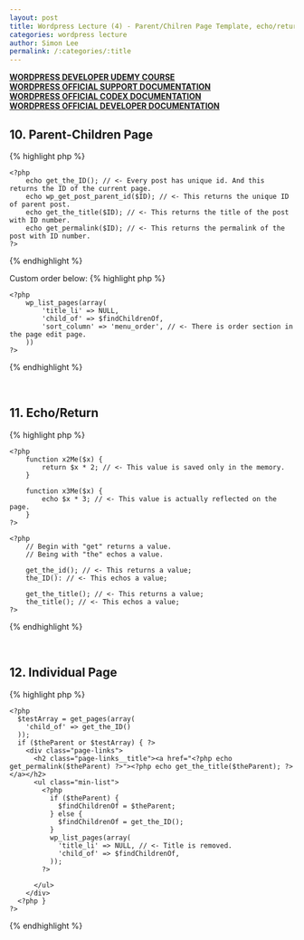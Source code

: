 ```yaml
---
layout: post
title: Wordpress Lecture (4) - Parent/Chilren Page Template, echo/return
categories: wordpress lecture
author: Simon Lee
permalink: /:categories/:title
---
```


<strong>[WORDPRESS DEVELOPER UDEMY COURSE][wp-udemy]</strong>  
<strong>[WORDPRESS OFFICIAL SUPPORT DOCUMENTATION][wp-support]</strong>  
<strong>[WORDPRESS OFFICIAL CODEX DOCUMENTATION][wp-codex]</strong>  
<strong>[WORDPRESS OFFICIAL DEVELOPER DOCUMENTATION][wp-dev]</strong>

## 10. Parent-Children Page

{% highlight php %}

    <?php
        echo get_the_ID(); // <- Every post has unique id. And this returns the ID of the current page.
        echo wp_get_post_parent_id($ID); // <- This returns the unique ID of parent post.
        echo get_the_title($ID); // <- This returns the title of the post with ID number.
        echo get_permalink($ID); // <- This returns the permalink of the post with ID number.
    ?>

{% endhighlight %}

Custom order below:
{% highlight php %}

    <?php
        wp_list_pages(array(
            'title_li' => NULL,
            'child_of' => $findChildrenOf,
            'sort_column' => 'menu_order', // <- There is order section in the page edit page.
        ))
    ?>

{% endhighlight %}

<br>

## 11. Echo/Return

{% highlight php %}

    <?php
        function x2Me($x) {
            return $x * 2; // <- This value is saved only in the memory.
        }

        function x3Me($x) {
            echo $x * 3; // <- This value is actually reflected on the page.
        }
    ?>

    <?php
        // Begin with "get" returns a value.
        // Being with "the" echos a value.

        get_the_id(); // <- This returns a value;
        the_ID(): // <- This echos a value;

        get_the_title(); // <- This returns a value;
        the_title(); // <- This echos a value;
    ?>

{% endhighlight %}

<br>

## 12. Individual Page

{% highlight php %}

    <?php
      $testArray = get_pages(array(
        'child_of' => get_the_ID()
      ));
      if ($theParent or $testArray) { ?>
        <div class="page-links">
          <h2 class="page-links__title"><a href="<?php echo get_permalink($theParent) ?>"><?php echo get_the_title($theParent); ?></a></h2>
          <ul class="min-list">
            <?php
              if ($theParent) {
                $findChildrenOf = $theParent;
              } else {
                $findChildrenOf = get_the_ID();
              }
              wp_list_pages(array(
                'title_li' => NULL, // <- Title is removed.
                'child_of' => $findChildrenOf,
              ));
            ?>

          </ul>
        </div>
      <?php }
    ?>

{% endhighlight %}

<br>
<br>
<br>

[wp-udemy]: https://www.udemy.com/course/become-a-wordpress-developer-php-javascript/learn/lecture/6896262?start=0#overview
[wp-support]: https://wordpress.org/support/
[wp-codex]: https://codex.wordpress.org/
[wp-dev]: https://developer.wordpress.org/
